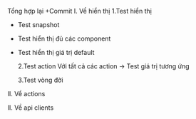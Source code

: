 Tổng hợp lại +Commit
I. Về hiển thị
1.Test hiển thị

- Test snapshot
- Test hiển thị đủ các component
- Test hiển thị giá trị default

  2.Test action
  Với tất cả các action -> Test giá trị tương ứng

  3.Test vòng đời

II. Về actions

II. Về api clients
